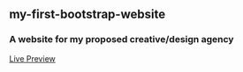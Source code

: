 ## my-first-bootstrap-website
### A website for my proposed creative/design agency
[Live Preview](http://dwinjnr.github.io/my-first-bootstrap-website)
